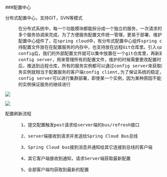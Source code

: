 ###配置中心

分布式配置中心，支持GIT，SVN等模式

<pre>
     在分布式系统中，每一个功能模块都能拆分成一个独立的服务，一次请求的完成，可能会调用很
     多个服务协调来完成，为了方便服务配置文件统一管理，更易于部署、维护，所以就需要分布式
     配置中心组件了，在spring cloud中，有分布式配置中心组件spring cloud config，它支
     持配置文件放在在配置服务的内存中，也支持放在远程Git仓库里。引入spring cloud 
     config后，我们的外部配置文件就可以集中放置在一个git仓库里，再新建一个
     config server，用来管理所有的配置文件，维护的时候需要更改配置时，只需要在本地更改
     后，推送到远程仓库，所有的服务实例都可以通过config server来获取配置文件，这时每个服
     务实例就相当于配置服务的客户端config client,为了保证系统的稳定，配置服务端
     config server可以进行集群部署，即使某一个实例，因为某种原因不能提供服务，也还有其他
     的实例保证服务的继续进行
</pre>

![](https://i.imgur.com/0GaRVjF.png)

![](https://i.imgur.com/v6pHeD4.png)

<pre>
配置刷新流程

      1、提交配置触发post请求给server端的bus/refresh接口

      2、server端接收到请求并发送给Spring Cloud Bus总线

      3、Spring Cloud bus接到消息并通知给其它连接到总线的客户端

      4、其它客户端接收到通知，请求Server端获取最新配置

      5、全部客户端均获取到最新的配置
</pre>